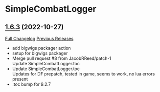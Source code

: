 # SimpleCombatLogger

## [1.6.3](https://github.com/csutcliff/SimpleCombatLogger/tree/1.6.3) (2022-10-27)
[Full Changelog](https://github.com/csutcliff/SimpleCombatLogger/compare/1.6.1...1.6.3) [Previous Releases](https://github.com/csutcliff/SimpleCombatLogger/releases)

- add bigwigs packager action  
- setup for bigwigs packager  
- Merge pull request #8 from JacobRReed/patch-1  
    Update SimpleCombatLogger.toc  
- Update SimpleCombatLogger.toc  
    Updates for DF prepatch, tested in game, seems to work, no lua errors present  
- .toc bump for 9.2.7  
